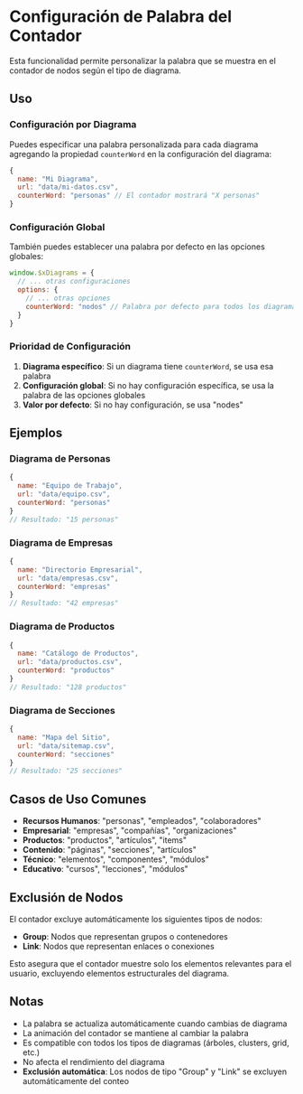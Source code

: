 # Configuración de Palabra del Contador

Esta funcionalidad permite personalizar la palabra que se muestra en el contador de nodos según el tipo de diagrama.

## Uso

### Configuración por Diagrama

Puedes especificar una palabra personalizada para cada diagrama agregando la propiedad `counterWord` en la configuración del diagrama:

```javascript
{
  name: "Mi Diagrama",
  url: "data/mi-datos.csv",
  counterWord: "personas" // El contador mostrará "X personas"
}
```

### Configuración Global

También puedes establecer una palabra por defecto en las opciones globales:

```javascript
window.$xDiagrams = {
  // ... otras configuraciones
  options: {
    // ... otras opciones
    counterWord: "nodos" // Palabra por defecto para todos los diagramas
  }
}
```

### Prioridad de Configuración

1. **Diagrama específico**: Si un diagrama tiene `counterWord`, se usa esa palabra
2. **Configuración global**: Si no hay configuración específica, se usa la palabra de las opciones globales
3. **Valor por defecto**: Si no hay configuración, se usa "nodes"

## Ejemplos

### Diagrama de Personas
```javascript
{
  name: "Equipo de Trabajo",
  url: "data/equipo.csv",
  counterWord: "personas"
}
// Resultado: "15 personas"
```

### Diagrama de Empresas
```javascript
{
  name: "Directorio Empresarial",
  url: "data/empresas.csv",
  counterWord: "empresas"
}
// Resultado: "42 empresas"
```

### Diagrama de Productos
```javascript
{
  name: "Catálogo de Productos",
  url: "data/productos.csv",
  counterWord: "productos"
}
// Resultado: "128 productos"
```

### Diagrama de Secciones
```javascript
{
  name: "Mapa del Sitio",
  url: "data/sitemap.csv",
  counterWord: "secciones"
}
// Resultado: "25 secciones"
```

## Casos de Uso Comunes

- **Recursos Humanos**: "personas", "empleados", "colaboradores"
- **Empresarial**: "empresas", "compañías", "organizaciones"
- **Productos**: "productos", "artículos", "items"
- **Contenido**: "páginas", "secciones", "artículos"
- **Técnico**: "elementos", "componentes", "módulos"
- **Educativo**: "cursos", "lecciones", "módulos"

## Exclusión de Nodos

El contador excluye automáticamente los siguientes tipos de nodos:

- **Group**: Nodos que representan grupos o contenedores
- **Link**: Nodos que representan enlaces o conexiones

Esto asegura que el contador muestre solo los elementos relevantes para el usuario, excluyendo elementos estructurales del diagrama.

## Notas

- La palabra se actualiza automáticamente cuando cambias de diagrama
- La animación del contador se mantiene al cambiar la palabra
- Es compatible con todos los tipos de diagramas (árboles, clusters, grid, etc.)
- No afecta el rendimiento del diagrama
- **Exclusión automática**: Los nodos de tipo "Group" y "Link" se excluyen automáticamente del conteo 